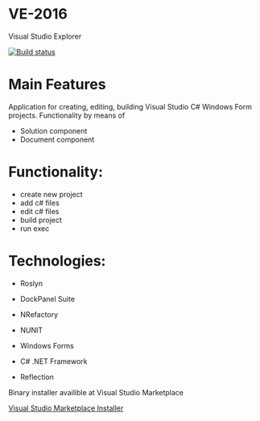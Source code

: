 # VE-2016
Visual Studio Explorer

[![Build status](https://ci.appveyor.com/api/projects/status/4fh2aspsborjal0s?svg=true)](https://ci.appveyor.com/project/VE-2016/ve-2016)

# Main Features

Application for creating, editing, building Visual Studio C# Windows Form projects. Functionality by means of
- Solution component
- Document component

# Functionality:
- create new project
- add c# files
- edit c# files
- build project
- run exec

# Technologies:
- Roslyn
- DockPanel Suite
- NRefactory
- NUNIT

- Windows Forms
- C# .NET Framework
- Reflection

Binary installer availible at Visual Studio Marketplace

[Visual Studio Marketplace Installer](https://marketplace.visualstudio.com/items?itemName=gkjyi.VisualStudioExplorer)
